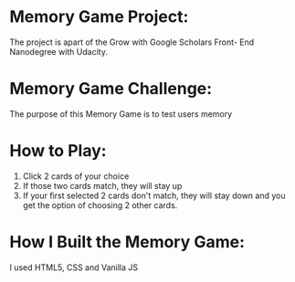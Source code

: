 # Memory Game Project: 
The project is apart of the Grow with Google Scholars Front- End Nanodegree with Udacity. 

# Memory Game Challenge: 
The purpose of this Memory Game is to test users memory

# How to Play: 
1. Click 2 cards of your choice
2. If those two cards match, they will stay up
3. If your first selected 2 cards don't match, they will stay down and you get the option of choosing 2 other cards. 

# How I Built the Memory Game:

I used HTML5, CSS and Vanilla JS
